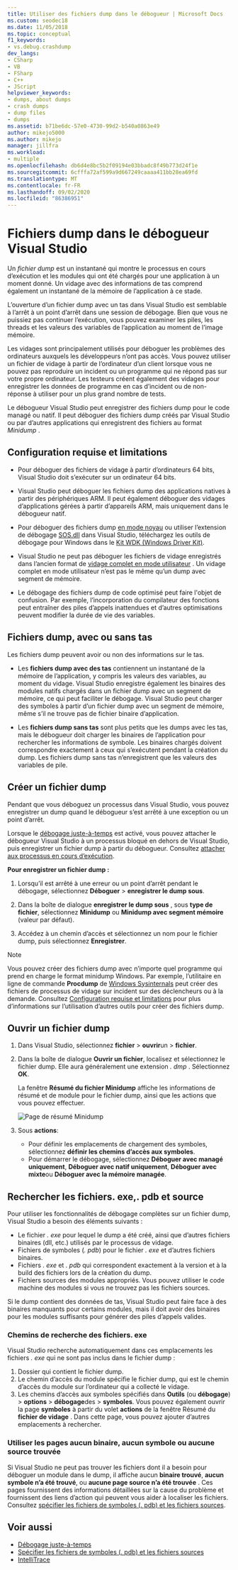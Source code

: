 ```yaml
---
title: Utiliser des fichiers dump dans le débogueur | Microsoft Docs
ms.custom: seodec18
ms.date: 11/05/2018
ms.topic: conceptual
f1_keywords:
- vs.debug.crashdump
dev_langs:
- CSharp
- VB
- FSharp
- C++
- JScript
helpviewer_keywords:
- dumps, about dumps
- crash dumps
- dump files
- dumps
ms.assetid: b71be6dc-57e0-4730-99d2-b540a0863e49
author: mikejo5000
ms.author: mikejo
manager: jillfra
ms.workload:
- multiple
ms.openlocfilehash: db6d4e8bc5b2f09194e03bbadc8f49b773d24f1e
ms.sourcegitcommit: 6cfffa72af599a9d667249caaaa411bb28ea69fd
ms.translationtype: MT
ms.contentlocale: fr-FR
ms.lasthandoff: 09/02/2020
ms.locfileid: "86386951"
---
```

# <a name="dump-files-in-the-visual-studio-debugger"></a>Fichiers dump dans le débogueur Visual Studio

<a name="BKMK_What_is_a_dump_file_"></a> Un *fichier dump* est un instantané qui montre le processus en cours d’exécution et les modules qui ont été chargés pour une application à un moment donné. Un vidage avec des informations de tas comprend également un instantané de la mémoire de l’application à ce stade.

L’ouverture d’un fichier dump avec un tas dans Visual Studio est semblable à l’arrêt à un point d’arrêt dans une session de débogage. Bien que vous ne puissiez pas continuer l’exécution, vous pouvez examiner les piles, les threads et les valeurs des variables de l’application au moment de l’image mémoire.

Les vidages sont principalement utilisés pour déboguer les problèmes des ordinateurs auxquels les développeurs n’ont pas accès. Vous pouvez utiliser un fichier de vidage à partir de l’ordinateur d’un client lorsque vous ne pouvez pas reproduire un incident ou un programme qui ne répond pas sur votre propre ordinateur. Les testeurs créent également des vidages pour enregistrer les données de programme en cas d’incident ou de non-réponse à utiliser pour un plus grand nombre de tests.

Le débogueur Visual Studio peut enregistrer des fichiers dump pour le code managé ou natif. Il peut déboguer des fichiers dump créés par Visual Studio ou par d’autres applications qui enregistrent des fichiers au format *Minidump* .

## <a name="requirements-and-limitations"></a><a name="BKMK_Requirements_and_limitations"></a> Configuration requise et limitations

- Pour déboguer des fichiers de vidage à partir d’ordinateurs 64 bits, Visual Studio doit s’exécuter sur un ordinateur 64 bits.

- Visual Studio peut déboguer les fichiers dump des applications natives à partir des périphériques ARM. Il peut également déboguer des vidages d’applications gérées à partir d’appareils ARM, mais uniquement dans le débogueur natif.

- Pour déboguer des fichiers dump [en mode noyau](/windows-hardware/drivers/debugger/kernel-mode-dump-files) ou utiliser l’extension de débogage [SOS.dll](/dotnet/framework/tools/sos-dll-sos-debugging-extension) dans Visual Studio, téléchargez les outils de débogage pour Windows dans le [Kit WDK (Windows Driver Kit)](/windows-hardware/drivers/download-the-wdk).

- Visual Studio ne peut pas déboguer les fichiers de vidage enregistrés dans l’ancien format de [vidage complet en mode utilisateur](/windows/desktop/wer/collecting-user-mode-dumps) . Un vidage complet en mode utilisateur n’est pas le même qu’un dump avec segment de mémoire.

- Le débogage des fichiers dump de code optimisé peut faire l'objet de confusion. Par exemple, l’incorporation du compilateur des fonctions peut entraîner des piles d’appels inattendues et d’autres optimisations peuvent modifier la durée de vie des variables.

## <a name="dump-files-with-or-without-heaps"></a><a name="BKMK_Dump_files__with_or_without_heaps"></a> Fichiers dump, avec ou sans tas

Les fichiers dump peuvent avoir ou non des informations sur le tas.

- Les **fichiers dump avec des tas** contiennent un instantané de la mémoire de l’application, y compris les valeurs des variables, au moment du vidage. Visual Studio enregistre également les binaires des modules natifs chargés dans un fichier dump avec un segment de mémoire, ce qui peut faciliter le débogage. Visual Studio peut charger des symboles à partir d’un fichier dump avec un segment de mémoire, même s’il ne trouve pas de fichier binaire d’application.

- Les **fichiers dump sans tas** sont plus petits que les dumps avec les tas, mais le débogueur doit charger les binaires de l’application pour rechercher les informations de symbole. Les binaires chargés doivent correspondre exactement à ceux qui s’exécutent pendant la création du dump. Les fichiers dump sans tas n’enregistrent que les valeurs des variables de pile.

## <a name="create-a-dump-file"></a><a name="BKMK_Create_a_dump_file"></a> Créer un fichier dump

Pendant que vous déboguez un processus dans Visual Studio, vous pouvez enregistrer un dump quand le débogueur s’est arrêté à une exception ou un point d’arrêt.

Lorsque le [débogage juste-à-temps](../debugger/just-in-time-debugging-in-visual-studio.md) est activé, vous pouvez attacher le débogueur Visual Studio à un processus bloqué en dehors de Visual Studio, puis enregistrer un fichier dump à partir du débogueur. Consultez [attacher aux processus en cours d’exécution](../debugger/attach-to-running-processes-with-the-visual-studio-debugger.md).

**Pour enregistrer un fichier dump :**

1. Lorsqu’il est arrêté à une erreur ou un point d’arrêt pendant le débogage, sélectionnez **Déboguer**  >  **enregistrer le dump sous**.

1. Dans la boîte de dialogue **enregistrer le dump sous** , sous **type de fichier**, sélectionnez **Minidump** ou **Minidump avec segment mémoire** (valeur par défaut).

1. Accédez à un chemin d’accès et sélectionnez un nom pour le fichier dump, puis sélectionnez **Enregistrer**.

>[!NOTE]
>Vous pouvez créer des fichiers dump avec n’importe quel programme qui prend en charge le format minidump Windows. Par exemple, l’utilitaire en ligne de commande **Procdump** de [Windows Sysinternals](https://technet.microsoft.com/sysinternals/default) peut créer des fichiers de processus de vidage sur incident sur des déclencheurs ou à la demande. Consultez [Configuration requise et limitations](../debugger/using-dump-files.md#BKMK_Requirements_and_limitations) pour plus d’informations sur l’utilisation d’autres outils pour créer des fichiers dump.

## <a name="open-a-dump-file"></a><a name="BKMK_Open_a_dump_file"></a> Ouvrir un fichier dump

1. Dans Visual Studio, sélectionnez **fichier**  >  **ouvrir**un  >  **fichier**.

1. Dans la boîte de dialogue **Ouvrir un fichier**, localisez et sélectionnez le fichier dump. Elle aura généralement une extension *. dmp* . Sélectionnez **OK**.

   La fenêtre **Résumé du fichier Minidump** affiche les informations de résumé et de module pour le fichier dump, ainsi que les actions que vous pouvez effectuer.

   ![Page de résumé Minidump](../debugger/media/dbg_dump_summarypage.png "Page de résumé Minidump")

1. Sous **actions**:
   - Pour définir les emplacements de chargement des symboles, sélectionnez **définir les chemins d’accès aux symboles**.
   - Pour démarrer le débogage, sélectionnez **Déboguer avec managé uniquement**, **Déboguer avec natif uniquement**, **Déboguer avec mixte**ou **Déboguer avec la mémoire managée**.

## <a name="find-exe-pdb-and-source-files"></a><a name="BKMK_Find_binaries__symbol___pdb__files__and_source_files"></a> Rechercher les fichiers. exe,. pdb et source

Pour utiliser les fonctionnalités de débogage complètes sur un fichier dump, Visual Studio a besoin des éléments suivants :

- Le fichier *. exe* pour lequel le dump a été créé, ainsi que d’autres fichiers binaires (dll, etc.) utilisés par le processus de vidage.
- Fichiers de symboles (*. pdb*) pour le fichier *. exe* et d’autres fichiers binaires.
- Fichiers *. exe* et *. pdb* qui correspondent exactement à la version et à la build des fichiers lors de la création du dump.
- Fichiers sources des modules appropriés. Vous pouvez utiliser le code machine des modules si vous ne trouvez pas les fichiers sources.

Si le dump contient des données de tas, Visual Studio peut faire face à des binaires manquants pour certains modules, mais il doit avoir des binaires pour les modules suffisants pour générer des piles d’appels valides.

### <a name="search-paths-for-exe-files"></a>Chemins de recherche des fichiers. exe

Visual Studio recherche automatiquement dans ces emplacements les fichiers *. exe* qui ne sont pas inclus dans le fichier dump :

1. Dossier qui contient le fichier dump.
2. Le chemin d’accès du module spécifie le fichier dump, qui est le chemin d’accès du module sur l’ordinateur qui a collecté le vidage.
3. Les chemins d’accès aux symboles spécifiés dans **Outils** (ou **débogage**) > **options**  >  **débogage**des  >  **symboles**. Vous pouvez également ouvrir la page **symboles** à partir du volet **actions** de la fenêtre Résumé du **fichier de vidage** . Dans cette page, vous pouvez ajouter d’autres emplacements à rechercher.

### <a name="use-the-no-binary-no-symbols-or-no-source-found-pages"></a>Utiliser les pages aucun binaire, aucun symbole ou aucune source trouvée

Si Visual Studio ne peut pas trouver les fichiers dont il a besoin pour déboguer un module dans le dump, il affiche aucun **binaire trouvé**, **aucun symbole n’a été trouvé**, ou **aucune page source n’a été trouvée** . Ces pages fournissent des informations détaillées sur la cause du problème et fournissent des liens d’action qui peuvent vous aider à localiser les fichiers. Consultez [spécifier les fichiers de symboles (. pdb) et les fichiers sources](../debugger/specify-symbol-dot-pdb-and-source-files-in-the-visual-studio-debugger.md).

## <a name="see-also"></a>Voir aussi

- [Débogage juste-à-temps](../debugger/just-in-time-debugging-in-visual-studio.md)
- [Spécifier les fichiers de symboles (. pdb) et les fichiers sources](../debugger/specify-symbol-dot-pdb-and-source-files-in-the-visual-studio-debugger.md)
- [IntelliTrace](../debugger/intellitrace.md)